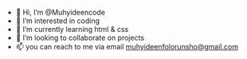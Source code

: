 - 👋 Hi, I’m @Muhyideencode
- 👀 I’m interested in coding
- 🌱 I’m currently learning html & css
- 💞️ I’m looking to collaborate on projects 
- 📫 you can reach to me via email muhyideenfolorunsho@gmail.com

<!---
Muhyideencode/Muhyideencode is a ✨ special ✨ repository because its `README.md` (this file) appears on your GitHub profile.
You can click the Preview link to take a look at your changes.
--->
